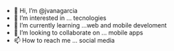 - 👋 Hi, I’m @jvanagarcia
- 👀 I’m interested in ... tecnologies
- 🌱 I’m currently learning ...web and mobile develoment
- 💞️ I’m looking to collaborate on ... mobile apps
- 📫 How to reach me ... social media

<!---
jvanagarcia/jvanagarcia is a ✨ special ✨ repository because its `README.md` (this file) appears on your GitHub profile.
You can click the Preview link to take a look at your changes.
--->
